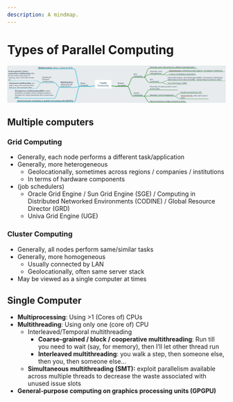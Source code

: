 ```yaml
---
description: A mindmap.
---
```


# Types of Parallel Computing

![](../.gitbook/assets/image%20%285%29.png)

## Multiple computers

### Grid Computing

* Generally, each node performs a different task/application
* Generally, more heterogeneous
  * Geolocationally, sometimes across regions / companies / institutions
  * In terms of hardware components
* \(job schedulers\)
  * Oracle Grid Engine / Sun Grid Engine \(SGE\) / Computing in Distributed Networked Environments \(CODINE\) / Global Resource Director \(GRD\)
  * Univa Grid Engine \(UGE\)

### Cluster Computing

* Generally, all nodes perform same/similar tasks
* Generally, more homogeneous
  * Usually connected by LAN
  * Geolocationally, often same server stack
* May be viewed as a single computer at times

## Single Computer

* **Multiprocessing**: Using &gt;1 \(Cores of\) CPUs
* **Multithreading**: Using only one \(core of\) CPU
  * Interleaved/Temporal multithreading
    * **Coarse-grained / block / cooperative multithreading**: Run till you need to wait \(say, for memory\), then I’ll let other thread run
    * **Interleaved multithreading**: you walk a step, then someone else, then you, then someone else…
  * **Simultaneous multithreading \(SMT\):** exploit parallelism available across multiple threads to decrease the waste associated with unused issue slots 
* **General-purpose computing on graphics processing units \(GPGPU\)**

